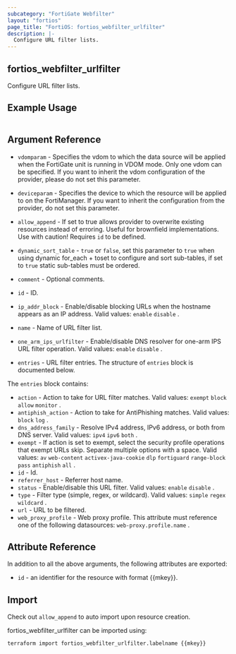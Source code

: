 ```yaml
---
subcategory: "FortiGate Webfilter"
layout: "fortios"
page_title: "FortiOS: fortios_webfilter_urlfilter"
description: |-
  Configure URL filter lists.
---
```


## fortios_webfilter_urlfilter
Configure URL filter lists.

## Example Usage

```hcl

```

## Argument Reference
* `vdomparam` - Specifies the vdom to which the data source will be applied when the FortiGate unit is running in VDOM mode. Only one vdom can be specified. If you want to inherit the vdom configuration of the provider, please do not set this parameter.
* `deviceparam` - Specifies the device to which the resource will be applied to on the FortiManager. If you want to inherit the configuration from the provider, do not set this parameter.
* `allow_append` - If set to true allows provider to overwrite existing resources instead of erroring. Useful for brownfield implementations. Use with caution! Requires `id` to be defined.
* `dynamic_sort_table` - `true` or `false`, set this parameter to `true` when using dynamic for_each + toset to configure and sort sub-tables, if set to `true` static sub-tables must be ordered.

* `comment` - Optional comments.
* `id` - ID.
* `ip_addr_block` - Enable/disable blocking URLs when the hostname appears as an IP address. Valid values: `enable` `disable` .
* `name` - Name of URL filter list.
* `one_arm_ips_urlfilter` - Enable/disable DNS resolver for one-arm IPS URL filter operation. Valid values: `enable` `disable` .
* `entries` - URL filter entries. The structure of `entries` block is documented below.

The `entries` block contains:

* `action` - Action to take for URL filter matches. Valid values: `exempt` `block` `allow` `monitor` .
* `antiphish_action` - Action to take for AntiPhishing matches. Valid values: `block` `log` .
* `dns_address_family` - Resolve IPv4 address, IPv6 address, or both from DNS server. Valid values: `ipv4` `ipv6` `both` .
* `exempt` - If action is set to exempt, select the security profile operations that exempt URLs skip. Separate multiple options with a space. Valid values: `av` `web-content` `activex-java-cookie` `dlp` `fortiguard` `range-block` `pass` `antiphish` `all` .
* `id` - Id.
* `referrer_host` - Referrer host name.
* `status` - Enable/disable this URL filter. Valid values: `enable` `disable` .
* `type` - Filter type (simple, regex, or wildcard). Valid values: `simple` `regex` `wildcard` .
* `url` - URL to be filtered.
* `web_proxy_profile` - Web proxy profile. This attribute must reference one of the following datasources: `web-proxy.profile.name` .

## Attribute Reference

In addition to all the above arguments, the following attributes are exported:
* `id` - an identifier for the resource with format {{mkey}}.

## Import

Check out `allow_append` to auto import upon resource creation.

fortios_webfilter_urlfilter can be imported using:
```sh
terraform import fortios_webfilter_urlfilter.labelname {{mkey}}
```
